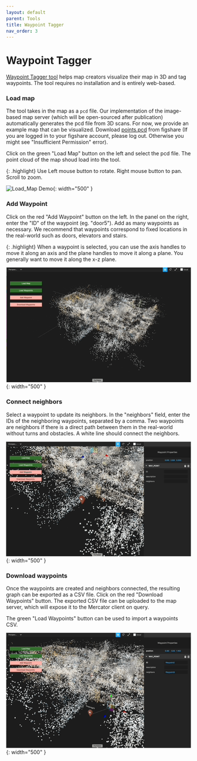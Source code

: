 ```yaml
---
layout: default
parent: Tools
title: Waypoint Tagger
nav_order: 3
---
```


# Waypoint Tagger

<a href="https://anon-vps.github.io/waypoint-tagger/" target="_blank">Waypoint Tagger tool</a> helps map creators visualize their map in 3D and tag waypoints. The tool requires no installation and is entirely web-based.

### Load map

The tool takes in the map as a `pcd` file. Our implementation of the image-based map server (which will be open-sourced after publication) automatically generates the pcd file from 3D scans. For now, we provide an example map that can be visualized. Download <a href="https://figshare.com/s/d8ac40e112587e2ea957" target="_blank">points.pcd</a> from figshare (If you are logged in to your figshare account, please log out. Otherwise you might see "Insufficient Permission" error). 

Click on the green "Load Map" button on the left and select the pcd file. The point cloud of the map shoud load into the tool.

{: .highlight}
Use Left mouse button to rotate. Right mouse button to pan. Scroll to zoom.

![Load_Map Demo](/assets/gifs/waypoint-tagger/load-map.gif){: width="500" }

### Add Waypoint

Click on the red "Add Waypoint" button on the left. In the panel on the right, enter the "ID" of the waypoint (eg. "door5"). Add as many waypoints as necessary. We recommend that waypoints correspond to fixed locations in the real-world such as doors, elevators and stairs.

{: .highlight}
When a waypoint is selected, you can use the axis handles to move it along an axis and the plane handles to move it along a plane. You generally want to move it along the x-z plane.

![Second Tool Configure Demo](/assets/gifs/waypoint-tagger/add-waypoint.gif){: width="500" }

### Connect neighbors

Select a waypoint to update its neighbors. In the "neighbors" field, enter the IDs of the neighboring waypoints, separated by a comma. Two waypoints are neighbors if there is a direct path between them in the real-world without turns and obstacles. A white line should connect the neighbors.

![Second Tool Configure Demo](/assets/gifs/waypoint-tagger/add-waypoint-neighbors.gif){: width="500" }

### Download waypoints

Once the waypoints are created and neighbors connected, the resulting graph can be exported as a CSV file. Click on the red "Download Waypoints" button. The exported CSV file can be uploaded to the map server, which will expose it to the Mercator client on query.

The green "Load Waypoints" button can be used to import a waypoints CSV.

![Second Tool Configure Demo](/assets/gifs/waypoint-tagger/under-over.gif){: width="500" }
